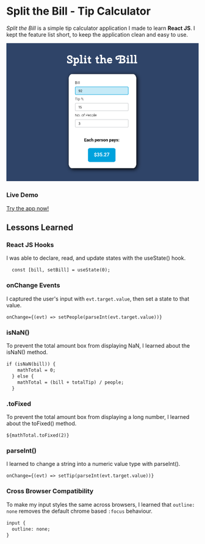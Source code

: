 # Split the Bill - Tip Calculator

*Split the Bill* is a simple tip calculator application I made to learn **React JS**. I kept the feature list short, to keep the application clean and easy to use.

![](./img/screenshot-crop-02-1000px.png)

### Live Demo

[Try the app now!](https://riley-brandt.github.io/tip-calculator/)

## Lessons Learned

### React JS Hooks

I was able to declare, read, and update states with the useState() hook.

```
  const [bill, setBill] = useState(0);
```

### onChange Events

I captured the user's input with `evt.target.value`, then set a state to that value.

```
onChange={(evt) => setPeople(parseInt(evt.target.value))}
```

### isNaN()
To prevent the total amount box from displaying NaN, I learned about the isNaN() method.

```
if (isNaN(bill)) {
    mathTotal = 0;
  } else {
    mathTotal = (bill + totalTip) / people;
  }
```

### .toFixed

To prevent the total amount box from displaying a long number, I learned about the toFixed() method.

```
${mathTotal.toFixed(2)}
```


### parseInt()

I learned to change a string into a numeric value type with parseInt().

```
onChange={(evt) => setTip(parseInt(evt.target.value))}
```

### Cross Browser Compatibility

To make my input styles the same across browsers, I learned that `outline: none` removes the default chrome based `:focus` behaviour.

```
input {
  outline: none;
}
```



